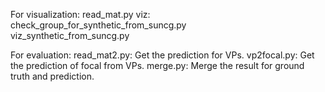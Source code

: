For visualization:
    read_mat.py
    viz:
        check_group_for_synthetic_from_suncg.py  
        viz_synthetic_from_suncg.py

For evaluation:
    read_mat2.py:       Get the prediction for VPs.
    vp2focal.py:  Get the prediction of focal from VPs.
    merge.py:           Merge the result for ground truth and prediction.


